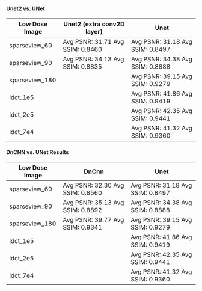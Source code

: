 ####  Unet2 vs. UNet

| Low Dose Image | Unet2 (extra conv2D layer)          | Unet                                |
| -------------- | ----------------------------------- | ----------------------------------- |
| sparseview_60  | Avg PSNR: 31.71	Avg SSIM: 0.8460 | Avg PSNR: 31.18	Avg SSIM: 0.8497 |
| sparseview_90  | Avg PSNR: 34.13	Avg SSIM: 0.8835 | Avg PSNR: 34.38	Avg SSIM: 0.8888 |
| sparseview_180 |                                     | Avg PSNR: 39.15	Avg SSIM: 0.9279 |
| ldct_1e5       |                                     | Avg PSNR: 41.86	Avg SSIM: 0.9419 |
| ldct_2e5       |                                     | Avg PSNR: 42.35	Avg SSIM: 0.9441 |
| ldct_7e4       |                                     | Avg PSNR: 41.32	Avg SSIM: 0.9360 |



#### DnCNN vs. UNet Results

| Low Dose Image | DnCnn                               | Unet                                |
| -------------- | ----------------------------------- | ----------------------------------- |
| sparseview_60  | Avg PSNR: 32.30    Avg SSIM: 0.8560 | Avg PSNR: 31.18	Avg SSIM: 0.8497 |
| sparseview_90  | Avg PSNR: 35.13    Avg SSIM: 0.8892 | Avg PSNR: 34.38	Avg SSIM: 0.8888 |
| sparseview_180 | Avg PSNR: 39.77    Avg SSIM: 0.9341 | Avg PSNR: 39.15	Avg SSIM: 0.9279 |
| ldct_1e5       |                                     | Avg PSNR: 41.86	Avg SSIM: 0.9419 |
| ldct_2e5       |                                     | Avg PSNR: 42.35	Avg SSIM: 0.9441 |
| ldct_7e4       |                                     | Avg PSNR: 41.32	Avg SSIM: 0.9360 |

